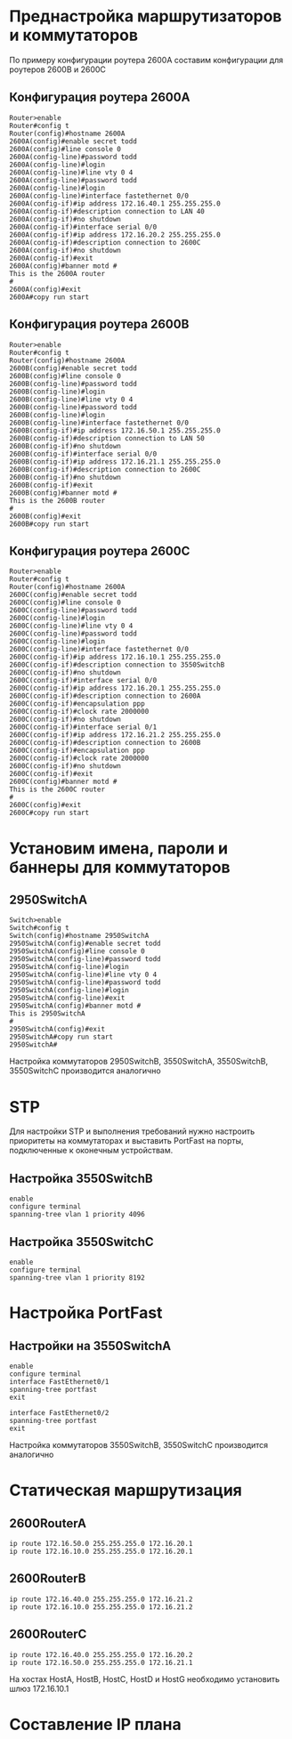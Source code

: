 # Преднастройка маршрутизаторов и коммутаторов
По примеру конфигурации роутера 2600A составим конфигурации для роутеров 2600B и 2600C
## Конфигурация роутера 2600A
```
Router>enable
Router#config t
Router(config)#hostname 2600A
2600A(config)#enable secret todd
2600A(config)#line console 0
2600A(config-line)#password todd
2600A(config-line)#login
2600A(config-line)#line vty 0 4
2600A(config-line)#password todd
2600A(config-line)#login
2600A(config-line)#interface fastethernet 0/0
2600A(config-if)#ip address 172.16.40.1 255.255.255.0
2600A(config-if)#description connection to LAN 40
2600A(config-if)#no shutdown
2600A(config-if)#interface serial 0/0
2600A(config-if)#ip address 172.16.20.2 255.255.255.0
2600A(config-if)#description connection to 2600C
2600A(config-if)#no shutdown
2600A(config-if)#exit
2600A(config)#banner motd #
This is the 2600A router
#
2600A(config)#exit
2600A#copy run start
```
## Конфигурация роутера 2600B
```
Router>enable
Router#config t
Router(config)#hostname 2600A
2600B(config)#enable secret todd
2600B(config)#line console 0
2600B(config-line)#password todd
2600B(config-line)#login
2600B(config-line)#line vty 0 4
2600B(config-line)#password todd
2600B(config-line)#login
2600B(config-line)#interface fastethernet 0/0
2600B(config-if)#ip address 172.16.50.1 255.255.255.0
2600B(config-if)#description connection to LAN 50
2600B(config-if)#no shutdown
2600B(config-if)#interface serial 0/0
2600B(config-if)#ip address 172.16.21.1 255.255.255.0
2600B(config-if)#description connection to 2600C
2600B(config-if)#no shutdown
2600B(config-if)#exit
2600B(config)#banner motd #
This is the 2600B router
#
2600B(config)#exit
2600B#copy run start
```
## Конфигурация роутера 2600C
```
Router>enable
Router#config t
Router(config)#hostname 2600A
2600C(config)#enable secret todd
2600C(config)#line console 0
2600C(config-line)#password todd
2600C(config-line)#login
2600C(config-line)#line vty 0 4
2600C(config-line)#password todd
2600C(config-line)#login
2600C(config-line)#interface fastethernet 0/0
2600C(config-if)#ip address 172.16.10.1 255.255.255.0
2600C(config-if)#description connection to 3550SwitchB
2600C(config-if)#no shutdown
2600C(config-if)#interface serial 0/0
2600C(config-if)#ip address 172.16.20.1 255.255.255.0
2600C(config-if)#description connection to 2600A
2600C(config-if)#encapsulation ppp
2600C(config-if)#clock rate 2000000
2600C(config-if)#no shutdown
2600C(config-if)#interface serial 0/1
2600C(config-if)#ip address 172.16.21.2 255.255.255.0
2600C(config-if)#description connection to 2600B
2600C(config-if)#encapsulation ppp
2600C(config-if)#clock rate 2000000
2600C(config-if)#no shutdown
2600C(config-if)#exit
2600C(config)#banner motd #
This is the 2600C router
#
2600C(config)#exit
2600C#copy run start
```
# Установим имена, пароли и баннеры для коммутаторов
## 2950SwitchA
```
Switch>enable
Switch#config t
Switch(config)#hostname 2950SwitchA
2950SwitchA(config)#enable secret todd
2950SwitchA(config)#line console 0
2950SwitchA(config-line)#password todd
2950SwitchA(config-line)#login
2950SwitchA(config-line)#line vty 0 4
2950SwitchA(config-line)#password todd
2950SwitchA(config-line)#login
2950SwitchA(config-line)#exit
2950SwitchA(config)#banner motd #
This is 2950SwitchA
#
2950SwitchA(config)#exit
2950SwitchA#copy run start
2950SwitchA#
```

Настройка коммутаторов 2950SwitchB, 3550SwitchA, 3550SwitchB, 3550SwitchC производится аналогично
# STP
Для настройки STP и выполнения требований нужно настроить приоритеты на коммутаторах и выставить PortFast на порты, подключенные к оконечным устройствам.
## Настройка 3550SwitchB
```
enable
configure terminal
spanning-tree vlan 1 priority 4096
```
## Настройка 3550SwitchC
```
enable
configure terminal
spanning-tree vlan 1 priority 8192
```
# Настройка PortFast
## Настройки на 3550SwitchA
```
enable
configure terminal
interface FastEthernet0/1
spanning-tree portfast
exit

interface FastEthernet0/2
spanning-tree portfast
exit
```

Настройка коммутаторов 3550SwitchB, 3550SwitchC производится аналогично
# Статическая маршрутизация
## 2600RouterA
```
ip route 172.16.50.0 255.255.255.0 172.16.20.1 
ip route 172.16.10.0 255.255.255.0 172.16.20.1 
```
## 2600RouterB
```
ip route 172.16.40.0 255.255.255.0 172.16.21.2 
ip route 172.16.10.0 255.255.255.0 172.16.21.2 
```
## 2600RouterC
```
ip route 172.16.40.0 255.255.255.0 172.16.20.2 
ip route 172.16.50.0 255.255.255.0 172.16.21.1 
```

На хостах HostA, HostB, HostC, HostD и HostG необходимо установить шлюз 172.16.10.1
# Составление IP плана